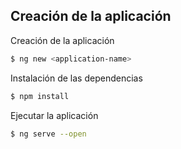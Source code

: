## Creación de la aplicación

Creación de la aplicación
```bash
$ ng new <application-name>
```

Instalación de las dependencias
```bash
$ npm install
```

Ejecutar la aplicación
```bash
$ ng serve --open
```
